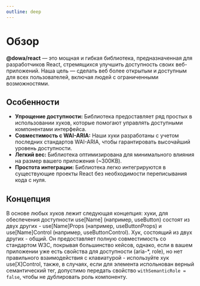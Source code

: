 ```yaml
---
outline: deep
---
```


# Обзор

**@dowa/react** — это мощная и гибкая библиотека, предназначенная для разработчиков React, стремящихся улучшить доступность своих веб-приложений. Наша цель — сделать веб более открытым и доступным для всех пользователей, включая людей с ограниченными возможностями.

## Особенности

- **Упрощение доступности:** Библиотека предоставляет ряд простых в использовании хуков, которые помогают управлять доступными компонентами интерфейса.
- **Совместимость с WAI-ARIA:** Наши хуки разработаны с учетом последних стандартов WAI-ARIA, чтобы гарантировать высочайший уровень доступности.
- **Легкий вес:** Библиотека оптимизирована для минимального влияния на размер вашего приложения (~300KB).
- **Простота интеграции:** Библиотека легко интегрируются в существующие проекты React без необходимости переписывания кода с нуля.

## Концепция

В основе любых хуков лежит следующая концепция: хуки, для обеспечения доступности use[Name] (например, useButton) состоят из двух других - use[Name]Props (например, useButtonProps) и use[Name]Control (например, useButtonControl). Хук, состоящий из двух других - общий. Он предоставляет полную совместимость со стандартом W3C, покрывая большинство кейсов, однако, если в вашем приложении уже есть свойства для доступности (aria-*, role), но нет правильного взаимодействия с клавиатурой - используйте хук use[X]Control, также, в случаях, если для элемента испольнован верный семантический тег, допустимо передать свойство `withSemanticRole = false`, чтобы не дублировать роль компоненту.
